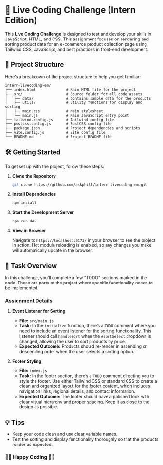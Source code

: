 # 🌱 Live Coding Challenge (Intern Edition)

This **Live Coding Challenge** is designed to test and develop your skills in JavaScript, HTML, and CSS. This assignment focuses on rendering and sorting product data for an e-commerce product collection page using Tailwind CSS, JavaScript, and best practices in front-end development.

## 📂 Project Structure

Here’s a breakdown of the project structure to help you get familiar:

```plaintext
intern-livecoding-em/
├── index.html              # Main HTML file for the project
├── src/                    # Source folder for all code assets
│   ├── data/               # Contains sample data for the products
│   ├── utils/              # Utility functions for display and sorting
│   ├── main.css            # Main stylesheet
│   └── main.js             # Main JavaScript entry point
├── tailwind.config.js      # Tailwind config file
├── postcss.config.js       # PostCSS config file
├── package.json            # Project dependencies and scripts
├── vite.config.js          # Vite config file
└── README.md               # Project README file
```

## 🛠️ Getting Started

To get set up with the project, follow these steps:

1. **Clone the Repository**

   ```bash
   git clone https://github.com/askphill/intern-livecoding-em.git
   ```

2. **Install Dependencies**

   ```bash
   npm install
   ```

3. **Start the Development Server**

   ```bash
   npm run dev
   ```

4. **View in Browser**

   Navigate to `https://localhost:5173/` in your browser to see the project in action. Hot module reloading is enabled, so any changes you make will automatically update in the browser.

## 🚀 Task Overview

In this challenge, you’ll complete a few "TODO" sections marked in the code. These are parts of the project where specific functionality needs to be implemented.

### Assignment Details

1. **Event Listener for Sorting** 

   - **File:** `src/main.js`
   - **Task:** In the `initialize` function, there’s a `TODO` comment where you need to include an event listener for the sorting functionality. This listener should call `handleSort` when the `#sortSelect` dropdown is changed, allowing the user to sort products by price.
   - **Expected Outcome:** Products should re-render in ascending or descending order when the user selects a sorting option.

2. **Footer Styling**
   - **File:** `index.js`
   - **Task:** In the footer section, there’s a `TODO` comment directing you to style the footer. Use either Tailwind CSS or standard CSS to create a clean and organized layout for the footer content, which includes navigation links, regional details, and contact information.
   - **Expected Outcome:** The footer should have a polished look with clear visual hierarchy and proper spacing. Keep it as close to the design as possible.

## 💡 Tips

- Keep your code clean and use clear variable names.
- Test the sorting and display functionality thoroughly so that the products render as expected.

### 🎉🎉 Happy Coding 🎉🎉
